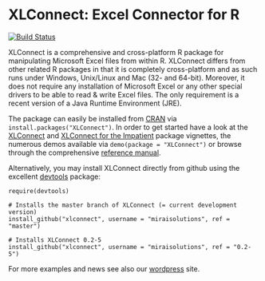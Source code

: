 XLConnect: Excel Connector for R
================================
[![Build Status](https://travis-ci.org/miraisolutions/xlconnect.png?branch=master)](https://travis-ci.org/miraisolutions/xlconnect)

XLConnect is a comprehensive and cross-platform R package for manipulating Microsoft Excel files from within R. XLConnect differs from other related R packages in that it is completely cross-platform and as such runs under Windows, Unix/Linux and Mac (32- and 64-bit). Moreover, it does not require any installation of Microsoft Excel or any other special drivers to be able to read & write Excel files. The only requirement is a recent version of a Java Runtime Environment (JRE).

The package can easily be installed from <a href="http://cran.r-project.org/web/packages/XLConnect">CRAN</a> via `install.packages("XLConnect")`. In order to get started have a look at the <a href="http://cran.r-project.org/web/packages/XLConnect/vignettes/XLConnect.pdf">XLConnect</a> and <a href="http://cran.r-project.org/web/packages/XLConnect/vignettes/XLConnectImpatient.pdf">XLConnect for the Impatient</a> package vignettes, the numerous demos available via `demo(package = "XLConnect")` or browse through the comprehensive <a href="http://cran.r-project.org/web/packages/XLConnect/XLConnect.pdf">reference manual</a>.

Alternatively, you may install XLConnect directly from github using the excellent <a href="https://github.com/hadley/devtools">devtools</a> package:

```
require(devtools)

# Installs the master branch of XLConnect (= current development version)
install_github("xlconnect", username = "miraisolutions", ref = "master")

# Installs XLConnect 0.2-5
install_github("xlconnect", username = "miraisolutions", ref = "0.2-5")
```

For more examples and news see also our <a href="http://miraisolutions.wordpress.com/">wordpress</a> site.
